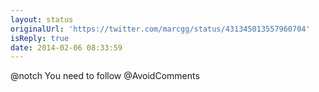 ```yaml
---
layout: status
originalUrl: 'https://twitter.com/marcgg/status/431345013557960704'
isReply: true
date: 2014-02-06 08:33:59
---
```


@notch You need to follow @AvoidComments
